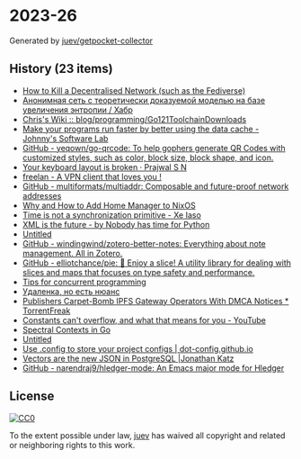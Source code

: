 # 2023-26

Generated by [juev/getpocket-collector](https://github.com/juev/getpocket-collector)

## History (23 items)

- [How to Kill a Decentralised Network (such as the Fediverse)](https://ploum.net/2023-06-23-how-to-kill-decentralised-networks.html)
- [Анонимная сеть с теоретически доказуемой моделью на базе увеличения энтропии / Хабр](https://habr.com/ru/articles/743630/)
- [Chris's Wiki :: blog/programming/Go121ToolchainDownloads](https://utcc.utoronto.ca/~cks/space/blog/programming/Go121ToolchainDownloads)
- [Make your programs run faster by better using the data cache - Johnny's Software Lab](https://johnnysswlab.com/make-your-programs-run-faster-by-better-using-the-data-cache/)
- [GitHub - yeqown/go-qrcode: To help gophers generate QR Codes with customized styles, such as color, block size, block shape, and icon.](https://github.com/yeqown/go-qrcode)
- [Your keyboard layout is broken · Prajwal S N](https://www.snprajwal.com/blog/keyboards-are-broken/)
- [freelan - A VPN client that loves you !](https://freelan.org)
- [GitHub - multiformats/multiaddr: Composable and future-proof network addresses](https://github.com/multiformats/multiaddr)
- [Why and How to Add Home Manager to NixOS](https://drakerossman.com/blog/how-to-add-home-manager-to-nixos)
- [Time is not a synchronization primitive - Xe Iaso](https://xeiaso.net/blog/nosleep)
- [XML is the future - by Nobody has time for Python](https://www.bitecode.dev/p/hype-cycles)
- [Untitled](https://evanw.github.io/mineverse/)
- [GitHub - windingwind/zotero-better-notes: Everything about note management. All in Zotero.](https://github.com/windingwind/zotero-better-notes)
- [GitHub - elliotchance/pie: 🍕 Enjoy a slice! A utility library for dealing with slices and maps that focuses on type safety and performance.](https://github.com/elliotchance/pie)
- [Tips for concurrent programming](http://catern.com/concur.html)
- [Удаленка, но есть нюанс](https://grishaev.me/remote-nuance/)
- [Publishers Carpet-Bomb IPFS Gateway Operators With DMCA Notices * TorrentFreak](https://torrentfreak.com/publishers-carpet-bomb-ipfs-gateway-operators-with-dmca-notices-230625/)
- [Constants can't overflow, and what that means for you - YouTube](https://www.youtube.com/watch?v=pypIL6t21cg)
- [Spectral Contexts in Go](https://hypirion.com/musings/spectral-contexts-in-go)
- [Untitled](https://matan-h.com/google-has-a-secret-browser-hidden-inside-the-settings)
- [Use .config to store your project configs | dot-config.github.io](https://dot-config.github.io)
- [Vectors are the new JSON in PostgreSQL |Jonathan Katz](https://jkatz05.com/post/postgres/vectors-json-postgresql/)
- [GitHub - narendraj9/hledger-mode: An Emacs major mode for Hledger](https://github.com/narendraj9/hledger-mode)

## License

[![CC0](https://mirrors.creativecommons.org/presskit/buttons/88x31/svg/cc-zero.svg)](https://creativecommons.org/publicdomain/zero/1.0/)

To the extent possible under law, [juev](https://github.com/juev) has waived all copyright and related or neighboring rights to this work.
